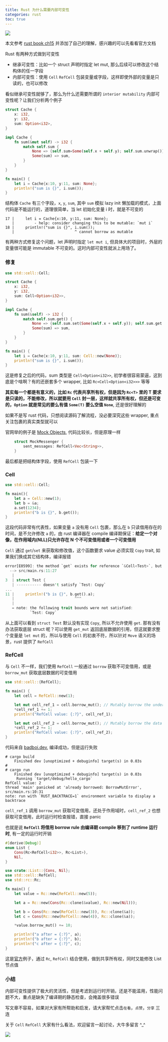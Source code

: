 ```yaml
---
title: Rust 为什么需要内部可变性
categories: rust
toc: true
---
```


![](/images/rust-mutability.jpg)

本文参考 [rust book ch15](https://doc.rust-lang.org/book/ch15-05-interior-mutability.html) 并添加了自己的理解，感兴趣的可以先看看官方文档

Rust 有两种方式做到可变性

* 继承可变性：比如一个 struct 声明时指定 let mut, 那么后续可以修改这个结构体的任一字段
* 内部可变性：使用 `Cell` `RefCell` 包装变量或字段，这样即使外部的变量是只读的，也可以修改

看似继承可变性就够了，那么为什么还需要所谓的 `interior mutability` 内部可变性呢？让我们分析两个例子
```rust
struct Cache {
    x: i32,
    y: i32,
    sum: Option<i32>,
}

impl Cache {
    fn sum(&mut self) -> i32 {
        match self.sum {
            None => {self.sum=Some(self.x + self.y); self.sum.unwrap()},
            Some(sum) => sum,
        }
    }
}

fn main() {
    let i = Cache{x:10, y:11, sum: None};
    println!("sum is {}", i.sum());
}
```
结构体 `Cache` 有三个字段，`x`, `y`, `sum`, 其中 `sum` 模拟 lazy init 懒加载的模式，上面代码是不能运行的，道理很简单，当 let 初始化变量 i 时，就是不可变的
```shell
17 |     let i = Cache{x:10, y:11, sum: None};
   |         - help: consider changing this to be mutable: `mut i`
18 |     println!("sum is {}", i.sum());
   |                           ^ cannot borrow as mutable
```
有两种方式修复这个问题，let 声明时指定 `let mut i`, 但具体大的项目时，外层的变量很可能是 immutable 不可变的。这时内部可变性就派上用场了。

### 修复
```rust
use std::cell::Cell;

struct Cache {
    x: i32,
    y: i32,
    sum: Cell<Option<i32>>,
}

impl Cache {
    fn sum(&self) -> i32 {
        match self.sum.get() {
            None => {self.sum.set(Some(self.x + self.y)); self.sum.get().unwrap()},
            Some(sum) => sum,
        }
    }
}

fn main() {
    let i = Cache{x:10, y:11, sum: Cell::new(None)};
    println!("sum is {}", i.sum());
}
```
这是修复之后的代码，sum 类型是 `Cell<Option<i32>>`, 初学者很容易蒙逼，这到底是个啥啊？有的还嵌套多个 wrapper, 比如 `Rc<Cell<Option<i32>>>` 等等

**其实每一个都是有意义的，比如 `Rc` 代表共享所有权，但是因为 `Rc<T>` 里的 T 要求是只读的，不能修改，所以就要用 `Cell` 封一层，这样就共享所有权，但还是可变的，`Option` 就是常见的要么有值 `Some(T)` 要么空值 `None`**, 还是很好理解的

如果不是写 rust 代码，只想阅读源码了解流程，没必要深究这些 wrapper, 重点关注包裹的真实类型就可以

官网举的例子是 [Mock Objects](https://doc.rust-lang.org/book/ch15-05-interior-mutability.html#a-use-case-for-interior-mutability-mock-objects), 代码比较长，但是原理一样
```rust
    struct MockMessenger {
        sent_messages: RefCell<Vec<String>>,
    }
```
最后都是把结构体字段，使用 `RefCell` 包装一下
### Cell
```rust
use std::cell::Cell;

fn main(){
    let a = Cell::new(1);
    let b = &a;
    a.set(1234);
    println!("b is {}", b.get());
}
```
这段代码非常有代表性，如果变量 `a` 没有用 `Cell` 包裹，那么在 `b` 只读借用存在的时间，是不允许修改 `a` 的，由 rust 编译器在 compile 编译期保证：**给定一个对像，在作用域内(NLL)只允许存在 N 个不可变借用或者一个可变借用**


`Cell` 通过 `get`/`set` 来获取和修改值，这个函数要求 value 必须实现 `Copy` trait, 如果我们换成其它结构体，编译报错
```rust
error[E0599]: the method `get` exists for reference `&Cell<Test>`, but its trait bounds were not satisfied
  --> src/main.rs:11:27
   |
3  | struct Test {
   | ----------- doesn't satisfy `Test: Copy`
...
11 |     println!("b is {}", b.get().a);
   |                           ^^^
   |
   = note: the following trait bounds were not satisfied:
           `Test: Copy`
```
从上面可以看到 `struct Test` 默认没有实现 `Copy`, 所以不允许使用 `get`. 那有没有办法获取底层 struct 呢？可以使用 `get_mut` 返回底层数据的引用，但这就要求整个变量是 `let mut` 的，所以与使用 `Cell` 的初衷不符，所以针对 `Move` 语义的场景，rust 提供了 `RefCell`

### RefCell
与 `Cell` 不一样，我们使用 `RefCell` 一般通过 `borrow` 获取不可变借用，或是 `borrow_mut` 获取底层数据的可变借用
```rust
use std::cell::{RefCell};

fn main() {
    let cell = RefCell::new(1);

    let mut cell_ref_1 = cell.borrow_mut(); // Mutably borrow the underlying data
    *cell_ref_1 += 1;
    println!("RefCell value: {:?}", cell_ref_1);

    let mut cell_ref_2 = cell.borrow_mut(); // Mutably borrow the data again (cell_ref_1 is still in scope though...)
    *cell_ref_2 += 1;
    println!("RefCell value: {:?}", cell_ref_2);
}
```
代码来自 [badboi.dev](https://badboi.dev/rust/2020/07/17/cell-refcell.html), 编译成功，但是运行失败
```shell
# cargo build
    Finished dev [unoptimized + debuginfo] target(s) in 0.03s
#
# cargo run
    Finished dev [unoptimized + debuginfo] target(s) in 0.03s
     Running `target/debug/hello_cargo`
RefCell value: 2
thread 'main' panicked at 'already borrowed: BorrowMutError', src/main.rs:10:31
note: run with `RUST_BACKTRACE=1` environment variable to display a backtrace
```
`cell_ref_1` 调用 `borrow_mut` 获取可变借用，还处于作用域时，`cell_ref_2` 也想获取可变借用，此时运行时检查报错，直接 panic

也就是说 **`RefCell` 将借用 borrow rule 由编译期 compile 移到了 runtime 运行时**, 有一定的运行时开销
```rust
#[derive(Debug)]
enum List {
    Cons(Rc<RefCell<i32>>, Rc<List>),
    Nil,
}

use crate::List::{Cons, Nil};
use std::cell::RefCell;
use std::rc::Rc;

fn main() {
    let value = Rc::new(RefCell::new(5));

    let a = Rc::new(Cons(Rc::clone(&value), Rc::new(Nil)));

    let b = Cons(Rc::new(RefCell::new(3)), Rc::clone(&a));
    let c = Cons(Rc::new(RefCell::new(4)), Rc::clone(&a));

    *value.borrow_mut() += 10;

    println!("a after = {:?}", a);
    println!("b after = {:?}", b);
    println!("c after = {:?}", c);
}
```
这是[官方](https://doc.rust-lang.org/book/ch15-05-interior-mutability.html#having-multiple-owners-of-mutable-data-by-combining-rct-and-refcellt)例子，通过 `Rc`, `RefCell` 结合使用，做到共享所有权，同时又能修改 List 节点值

### 小结

内部可变性提供了极大的灵活性，但是考滤到运行时开销，还是不能滥用，性能问题不大，重点是缺失了编译期的静态检查，会掩盖很多错误

写文章不容易，如果对大家有所帮助和启发，请大家帮忙点击`在看`，`点赞`，`分享` 三连

关于 `Cell` `RefCell` 大家有什么看法，欢迎留言一起讨论，大牛多留言 ^_^

![](/images/dongzerun-weixin-code.png)